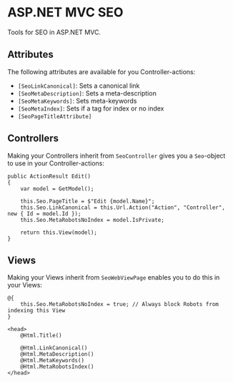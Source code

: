 # ASP.NET MVC SEO

Tools for SEO in ASP.NET MVC.

## Attributes
The following attributes are available for you Controller-actions:

- `[SeoLinkCanonical]`: Sets a canonical link
- `[SeoMetaDescription]`: Sets a meta-description
- `[SeoMetaKeywords]`: Sets meta-keywords
- `[SeoMetaIndex]`: Sets if a tag for index or no index
- `[SeoPageTitleAttribute]`

## Controllers
Making your Controllers inherit from `SeoController` gives you a `Seo`-object to use in your Controller-actions:

```
public ActionResult Edit()
{
    var model = GetModel();
    
    this.Seo.PageTitle = $"Edit {model.Name}";
    this.Seo.LinkCanonical = this.Url.Action("Action", "Controller", new { Id = model.Id });
    this.Seo.MetaRobotsNoIndex = model.IsPrivate;
    
    return this.View(model);
}
```

## Views
Making your Views inherit from `SeoWebViewPage` enables you to do this in your Views:

```
@{
    this.Seo.MetaRobotsNoIndex = true; // Always block Robots from indexing this View
}

<head>
    @Html.Title()
    
    @Html.LinkCanonical()
    @Html.MetaDescription()
    @Html.MetaKeywords()
    @Html.MetaRobotsIndex()
</head>
```
